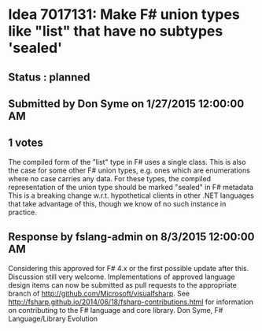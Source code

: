 # Idea 7017131: Make F# union types like "list" that have no subtypes 'sealed' #

## Status : planned

## Submitted by Don Syme on 1/27/2015 12:00:00 AM

## 1 votes

The compiled form of the "list" type in F# uses a single class. This is also the case for some other F# union types, e.g. ones which are enumerations where no case carries any data. For these types, the compiled representation of the union type should be marked "sealed" in F# metadata
This is a breaking change w.r.t. hypothetical clients in other .NET languages that take advantage of this, though we know of no such instance in practice.

## Response by fslang-admin on 8/3/2015 12:00:00 AM

Considering this approved for F# 4.x or the first possible update after this.
Discussion still very welcome.
Implementations of approved language design items can now be submitted as pull requests to the appropriate branch of http://github.com/Microsoft/visualfsharp. See http://fsharp.github.io/2014/06/18/fsharp-contributions.html for information on contributing to the F# language and core library.
Don Syme, F# Language/Library Evolution

